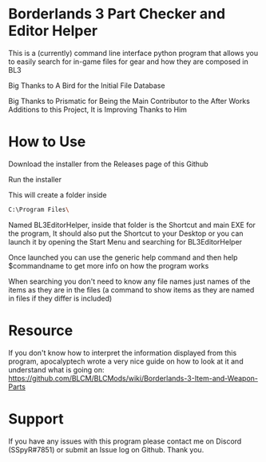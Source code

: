 # Borderlands 3 Part Checker and Editor Helper
This is a (currently) command line interface python program that allows you to easily search for in-game files for gear and how they are composed in BL3

Big Thanks to A Bird for the Initial File Database

Big Thanks to Prismatic for Being the Main Contributor to the After Works Additions to this Project, It is Improving Thanks to Him

# How to Use
Download the installer from the Releases page of this Github

Run the installer

This will create a folder inside 
```bash
C:\Program Files\
```
Named BL3EditorHelper, inside that folder is the Shortcut and main EXE for the program, It should also put the Shortcut
to your Desktop or you can launch it by opening the Start Menu and searching for BL3EditorHelper

Once launched you can use the generic help command and then help $commandname to get more info on how the program works

When searching you don't need to know any file names just names of the items as they are in the files (a command to show items as they are named in files if they differ is included)

# Resource
If you don't know how to interpret the information displayed from this program, apocalyptech wrote a very nice guide on how to look at it and understand what is going on:
https://github.com/BLCM/BLCMods/wiki/Borderlands-3-Item-and-Weapon-Parts

# Support
If you have any issues with this program please contact me on Discord (SSpyR#7851) or submit an Issue log on Github. Thank you.